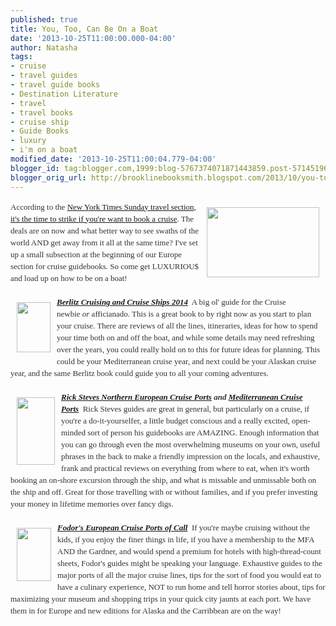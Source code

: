 ```yaml
---
published: true
title: You, Too, Can Be On a Boat
date: '2013-10-25T11:00:00.000-04:00'
author: Natasha
tags:
- cruise
- travel guides
- travel guide books
- Destination Literature
- travel
- travel books
- cruise ship
- Guide Books
- luxury
- i'm on a boat
modified_date: '2013-10-25T11:00:04.779-04:00'
blogger_id: tag:blogger.com,1999:blog-5767374071871443859.post-5714519693250608665
blogger_orig_url: http://brooklinebooksmith.blogspot.com/2013/10/you-too-can-be-on-boat.html
---
```


<div style="color: #333333; font-family: Georgia, 'Times New Roman', 'Bitstream Charter', Times, serif; font-size: 13px; line-height: 19px;"><a data-mce-href="http://globecornerbookstore.com/blogs/wp-content/uploads/2013/10/lonely-island-t-pain-boat.jpg" href="http://globecornerbookstore.com/blogs/wp-content/uploads/2013/10/lonely-island-t-pain-boat.jpg"><img alt="" class="wp-image-9662 alignright" data-mce-src="http://globecornerbookstore.com/blogs/wp-content/uploads/2013/10/lonely-island-t-pain-boat-300x186.jpg" data-mce-style="margin: 10px;" height="112" src="http://globecornerbookstore.com/blogs/wp-content/uploads/2013/10/lonely-island-t-pain-boat-300x186.jpg" style="border: 0px; cursor: default; float: right; margin: 10px;" title="lonely-island-t-pain-boat" width="180" /></a>According to the&nbsp;<a data-mce-href="http://intransit.blogs.nytimes.com/2013/10/15/for-cruises-a-week-of-sales-and-perks/" href="http://intransit.blogs.nytimes.com/2013/10/15/for-cruises-a-week-of-sales-and-perks/">New York Times Sunday travel section, it's the time to strike if you're want to book a cruise</a>. The deals are on now and what better way to see swaths of the world AND get away from it all at the same time? I've set up a small subsection at the beginning of our Europe section for cruise guidebooks. So come get LUXURIOU$ and load up on how to be on a boat!</div><div style="color: #333333; font-family: Georgia, 'Times New Roman', 'Bitstream Charter', Times, serif; font-size: 13px; line-height: 19px;"><br /></div><div style="color: #333333; font-family: Georgia, 'Times New Roman', 'Bitstream Charter', Times, serif; font-size: 13px; line-height: 19px;"><a data-mce-href="http://www.brooklinebooksmith-shop.com/book/9781780047492" href="http://www.brooklinebooksmith-shop.com/book/9781780047492"><em><strong></strong></em></a><em><strong><a data-mce-href="http://globecornerbookstore.com/blogs/wp-content/uploads/2013/10/BERLITZ_CRUISING_2014.jpg" href="http://globecornerbookstore.com/blogs/wp-content/uploads/2013/10/BERLITZ_CRUISING_2014.jpg"><img alt="" class="alignleft  wp-image-9666" data-mce-src="http://globecornerbookstore.com/blogs/wp-content/uploads/2013/10/BERLITZ_CRUISING_2014.jpg" data-mce-style="margin: 10px;" height="80" src="http://globecornerbookstore.com/blogs/wp-content/uploads/2013/10/BERLITZ_CRUISING_2014.jpg" style="border: 0px; cursor: default; float: left; margin: 10px;" title="BERLITZ_CRUISING_2014" width="54" /></a><a href="http://www.brooklinebooksmith-shop.com/book/9781780047492">Berlitz Cruising and Cruise Ships 2014</a></strong></em>&nbsp; A big ol' guide for the Cruise newbie&nbsp;<em>or&nbsp;</em>afficianado. This is a great book to by right now as you start to plan your cruise. There are reviews of all the lines, itineraries, ideas for how to spend your time both on and off the boat, and while some details may need refreshing over the years, you could really hold on to this for future ideas for planning. This could be your Mediterranean cruise year, and next could be your Alaskan cruise year, and the same Berlitz book could guide you to all your coming adventures.</div><div style="color: #333333; font-family: Georgia, 'Times New Roman', 'Bitstream Charter', Times, serif; font-size: 13px; line-height: 19px;"><br /></div><div style="color: #333333; font-family: Georgia, 'Times New Roman', 'Bitstream Charter', Times, serif; font-size: 13px; line-height: 19px;"><em><strong><a data-mce-href="http://globecornerbookstore.com/blogs/wp-content/uploads/2013/10/9781612385891.jpg" href="http://globecornerbookstore.com/blogs/wp-content/uploads/2013/10/9781612385891.jpg"><img alt="" class="alignleft  wp-image-9665" data-mce-src="http://globecornerbookstore.com/blogs/wp-content/uploads/2013/10/9781612385891-168x300.jpg" data-mce-style="margin: 10px;" height="108" src="http://globecornerbookstore.com/blogs/wp-content/uploads/2013/10/9781612385891-168x300.jpg" style="border: 0px; cursor: default; float: left; margin: 10px;" title="9781612385891" width="61" /></a><a data-mce-href="http://www.brooklinebooksmith-shop.com/book/9781612385891" href="http://www.brooklinebooksmith-shop.com/book/9781612385891">Rick Steves Northern European Cruise Ports</a>&nbsp;and&nbsp;<a data-mce-href="http://www.brooklinebooksmith-shop.com/book/9781612385068" href="http://www.brooklinebooksmith-shop.com/book/9781612385068">Mediterranean Cruise Ports</a></strong></em>&nbsp;&nbsp;Rick Steves guides are great in general, but particularly on a cruise, if you're a do-it-yourselfer, a little budget conscious and a really excited, open-minded sort of person his guidebooks are AMAZING. Enough information that you can go through even the most overwhelming museums on your own, useful phrases in the back to make a friendly impression on the locals, and exhaustive, frank and practical reviews on everything from where to eat, when it's worth booking an on-shore excursion through the ship, and what is missable and unmissable both on the ship and off. Great for those travelling with or without families, and if you prefer investing your money in lifetime memories over fancy digs.</div><div style="color: #333333; font-family: Georgia, 'Times New Roman', 'Bitstream Charter', Times, serif; font-size: 13px; line-height: 19px;"><br /></div><div style="color: #333333; font-family: Georgia, 'Times New Roman', 'Bitstream Charter', Times, serif; font-size: 13px; line-height: 19px;"><img alt="" class="wp-image-9663 alignleft" data-mce-src="http://globecornerbookstore.com/blogs/wp-content/uploads/2013/10/9780891419471-194x300.jpg" data-mce-style="margin: 10px;" height="85" src="http://globecornerbookstore.com/blogs/wp-content/uploads/2013/10/9780891419471-194x300.jpg" style="border: 0px; cursor: default; float: left; margin: 10px;" title="9780891419471" width="55" /><a data-mce-href="http://www.brooklinebooksmith-shop.com/book/9780891419471" href="http://www.brooklinebooksmith-shop.com/book/9780891419471"><em><strong>Fodor's European Cruise Ports of Call</strong></em></a>&nbsp;&nbsp;If you're maybe cruising without the kids, if you enjoy the finer things in life, if you have a membership to the MFA AND the Gardner, and would spend a premium for hotels with high-thread-count sheets, Fodor's guides might be speaking your language. Exhaustive guides to the major ports of all the major cruise lines, tips for the sort of food you would eat to have a culinary experience, NOT to run home and tell horror stories about, tips for maximizing your museum and shopping trips in your quick city jaunts at each port. We have them in for Europe and new editions for Alaska and the Carribbean are on the way!</div>